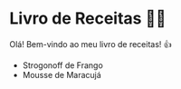 # Livro de Receitas :man_cook:

Olá! Bem-vindo ao meu livro de receitas! :+1:

  - Strogonoff de Frango
  - Mousse de Maracujá
